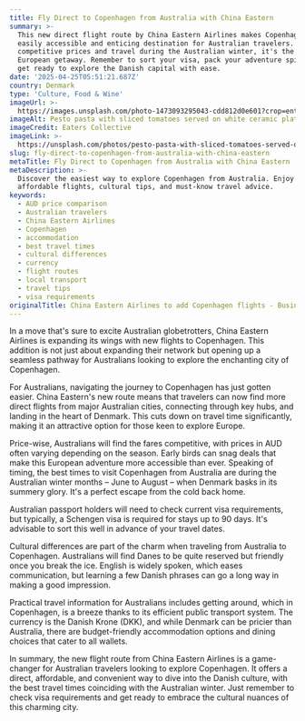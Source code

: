 ```yaml
---
title: Fly Direct to Copenhagen from Australia with China Eastern
summary: >-
  This new direct flight route by China Eastern Airlines makes Copenhagen an
  easily accessible and enticing destination for Australian travelers. Offering
  competitive prices and travel during the Australian winter, it's the perfect
  European getaway. Remember to sort your visa, pack your adventure spirit, and
  get ready to explore the Danish capital with ease.
date: '2025-04-25T05:51:21.687Z'
country: Denmark
type: 'Culture, Food & Wine'
imageUrl: >-
  https://images.unsplash.com/photo-1473093295043-cdd812d0e601?crop=entropy&cs=tinysrgb&fit=max&fm=jpg&ixid=M3w3Mzk5OTB8MHwxfHNlYXJjaHwxfHxEZW5tYXJrJTIwQ3VsdHVyZSUyQyUyMEZvb2QlMjAlMjYlMjBXaW5lJTIwdHJhdmVsJTIwbGFuZHNjYXBlfGVufDB8MHx8fDE3NDU1NjAyODF8MA&ixlib=rb-4.0.3&q=80&w=1080
imageAlt: Pesto pasta with sliced tomatoes served on white ceramic plate
imageCredit: Eaters Collective
imageLink: >-
  https://unsplash.com/photos/pesto-pasta-with-sliced-tomatoes-served-on-white-ceramic-plate-12eHC6FxPyg
slug: fly-direct-to-copenhagen-from-australia-with-china-eastern
metaTitle: Fly Direct to Copenhagen from Australia with China Eastern
metaDescription: >-
  Discover the easiest way to explore Copenhagen from Australia. Enjoy
  affordable flights, cultural tips, and must-know travel advice.
keywords:
  - AUD price comparison
  - Australian travelers
  - China Eastern Airlines
  - Copenhagen
  - accommodation
  - best travel times
  - cultural differences
  - currency
  - flight routes
  - local transport
  - travel tips
  - visa requirements
originalTitle: China Eastern Airlines to add Copenhagen flights - Business Traveller
---
```

In a move that's sure to excite Australian globetrotters, China Eastern Airlines is expanding its wings with new flights to Copenhagen. This addition is not just about expanding their network but opening up a seamless pathway for Australians looking to explore the enchanting city of Copenhagen. 

For Australians, navigating the journey to Copenhagen has just gotten easier. China Eastern's new route means that travelers can now find more direct flights from major Australian cities, connecting through key hubs, and landing in the heart of Denmark. This cuts down on travel time significantly, making it an attractive option for those keen to explore Europe.

Price-wise, Australians will find the fares competitive, with prices in AUD often varying depending on the season. Early birds can snag deals that make this European adventure more accessible than ever. Speaking of timing, the best times to visit Copenhagen from Australia are during the Australian winter months – June to August – when Denmark basks in its summery glory. It's a perfect escape from the cold back home.

Australian passport holders will need to check current visa requirements, but typically, a Schengen visa is required for stays up to 90 days. It's advisable to sort this well in advance of your travel dates.

Cultural differences are part of the charm when traveling from Australia to Copenhagen. Australians will find Danes to be quite reserved but friendly once you break the ice. English is widely spoken, which eases communication, but learning a few Danish phrases can go a long way in making a good impression.

Practical travel information for Australians includes getting around, which in Copenhagen, is a breeze thanks to its efficient public transport system. The currency is the Danish Krone (DKK), and while Denmark can be pricier than Australia, there are budget-friendly accommodation options and dining choices that cater to all wallets.

In summary, the new flight route from China Eastern Airlines is a game-changer for Australian travelers looking to explore Copenhagen. It offers a direct, affordable, and convenient way to dive into the Danish culture, with the best travel times coinciding with the Australian winter. Just remember to check visa requirements and get ready to embrace the cultural nuances of this charming city.
